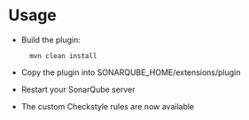 Usage
=====
* Build the plugin:

        mvn clean install
		
* Copy the plugin into SONARQUBE_HOME/extensions/plugin
* Restart your SonarQube server
* The custom Checkstyle rules are now available